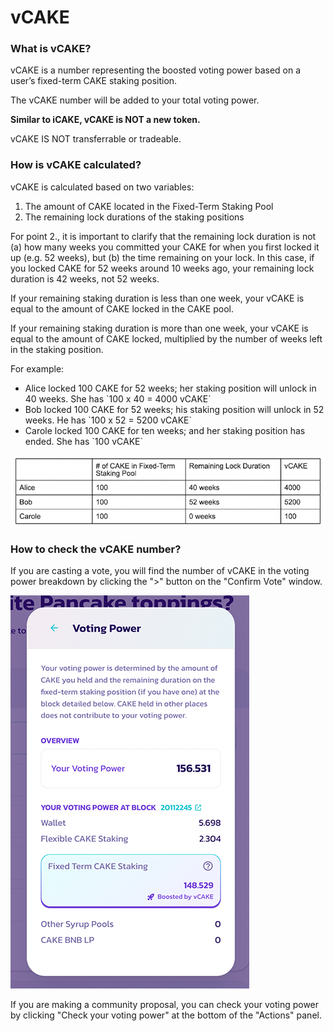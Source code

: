 # vCAKE

### What is vCAKE?

vCAKE is a number representing the boosted voting power based on a user’s fixed-term CAKE staking position.

The vCAKE number will be added to your total voting power.

**Similar to iCAKE, vCAKE is NOT a new token.**

vCAKE IS NOT transferrable or tradeable.

### How is vCAKE calculated?

vCAKE is calculated based on two variables:

1. The amount of CAKE located in the Fixed-Term Staking Pool
2. The remaining lock durations of the staking positions

For point 2., it is important to clarify that the remaining lock duration is not (a) how many weeks you committed your CAKE for when you first locked it up (e.g. 52 weeks), but (b) the time remaining on your lock. In this case, if you locked CAKE for 52 weeks around 10 weeks ago, your remaining lock duration is 42 weeks, not 52 weeks.

If your remaining staking duration is less than one week, your vCAKE is equal to the amount of CAKE locked in the CAKE pool.

If your remaining staking duration is more than one week, your vCAKE is equal to the amount of CAKE locked, multiplied by the number of weeks left in the staking position.

For example:

* Alice locked 100 CAKE for 52 weeks; her staking position will unlock in 40 weeks. She has \`100 x 40 = 4000 vCAKE\`
* Bob locked 100 CAKE for 52 weeks; his staking position will unlock in 52 weeks. He has \`100 x 52 = 5200 vCAKE\`
* Carole locked 100 CAKE for ten weeks; and her staking position has ended. She has \`100 vCAKE\`

![](<../../.gitbook/assets/image (3).png>)

### How to check the vCAKE number?

If you are casting a vote, you will find the number of vCAKE in the voting power breakdown by clicking the ">" button on the "Confirm Vote" window.

![](<../../.gitbook/assets/how-to-vote-5 (1).png>)

If you are making a community proposal, you can check your voting power by clicking "Check your voting power" at the bottom of the "Actions" panel.
